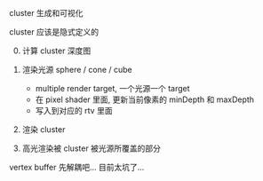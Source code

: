 cluster 生成和可视化

cluster 应该是隐式定义的

0. 计算 cluster 深度图	

1. 渲染光源 sphere / cone / cube
   * multiple render target, 一个光源一个 target
   * 在 pixel shader 里面, 更新当前像素的 minDepth 和 maxDepth
   * 写入到对应的 rtv 里面

2. 渲染 cluster

3. 高光渲染被 cluster 被光源所覆盖的部分

vertex buffer 先解耦吧... 目前太坑了...

